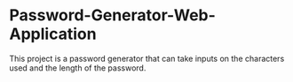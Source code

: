 # Password-Generator-Web-Application
This project is a password generator that can take inputs on the characters used and the length of the password. 

